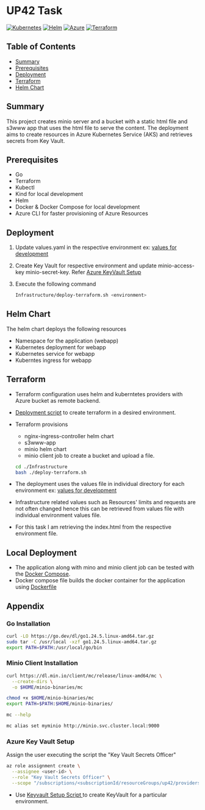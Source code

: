 # UP42 Task

[![Kubernetes](https://img.shields.io/badge/Kubernetes-326CE5?style=flat&logo=kubernetes&logoColor=white)](https://kubernetes.io/)
[![Helm](https://img.shields.io/badge/Helm-0F1689?style=flat&logo=helm&logoColor=white)](https://helm.sh/)
[![Azure](https://img.shields.io/badge/Azure-0078D4?style=flat&logo=microsoft-azure&logoColor=white)](https://azure.microsoft.com/)
[![Terraform](https://img.shields.io/badge/Terraform-623CE4?style=flat&logo=terraform&logoColor=white)](https://www.terraform.io/)

## Table of Contents

- [Summary](#summary)
- [Prerequisites](#prerequisites)
- [Deployment](#deployment)
- [Terraform](#terraform)
- [Helm Chart](#helm-chart)


## Summary

This project creates minio server and a bucket with a static html file and s3www app that uses the html file to serve the content. 
The deployment aims to create resources in Azure Kubernetes Service (AKS) and retrieves secrets from Key Vault.

## Prerequisites

- Go
- Terraform
- Kubectl 
- Kind for local development
- Helm
- Docker & Docker Compose for local development
- Azure CLI for faster provisioning of Azure Resources


## Deployment

1. Update values.yaml in the respective environment ex: [values for development](./Infrastructure/terraform-deployment/development/s3www-helm-values.yaml) 

2. Create Key Vault for respective environment and update minio-access-key minio-secret-key. Refer [Azure KeyVault Setup](#azure-key-vault-setup)

3. Execute the following command

   ```bash
   Infrastructure/deploy-terraform.sh <environment>
   ```

## Helm Chart

The helm chart deploys the following resources 

- Namespace for the application (webapp)
- Kubernetes deployment for webapp
- Kubernetes service for webapp 
- Kuberntes ingress for webapp

## Terraform

- Terraform configuration uses helm and kuberntetes providers with Azure bucket as remote backend.
- [Deployment script](./Infrastructure/deploy-terraform.sh) to create terraform in a desired environment.
- Terraform provisions 
  - nginx-ingress-controller helm chart 
  - s3www-app
  - minio helm chart
  - minio client job to create a bucket and upload a file.

  ```bash
  cd ./Infrastructure
  bash ./deploy-terraform.sh
  ```

- The deployment uses the values file in individual directory for each environment ex: [values for development](./Infrastructure/terraform-deployment/development/s3www-helm-values.yaml)
- Infrastructure related values such as Resources' limits and requests are not often changed hence this can be retrieved from values file with individual environment values file.
- For this task I am retrieving the index.html from the respective environment file. 

## Local Deployment

- The application along with mino and minio client job can be tested with the [Docker Compose](./s3www/docker-compose.yml).
- Docker compose file builds the docker container for the application using [Dockerfile](./s3www/Dockerfile)

## Appendix 

### Go Installation

```bash
curl -LO https://go.dev/dl/go1.24.5.linux-amd64.tar.gz 
sudo tar -C /usr/local -xzf go1.24.5.linux-amd64.tar.gz  
export PATH=$PATH:/usr/local/go/bin
```

### Minio Client Installation

```bash
curl https://dl.min.io/client/mc/release/linux-amd64/mc \
  --create-dirs \
  -o $HOME/minio-binaries/mc

chmod +x $HOME/minio-binaries/mc
export PATH=$PATH:$HOME/minio-binaries/

mc --help
```

```bash
mc alias set myminio http://minio.svc.cluster.local:9000
```


### Azure Key Vault Setup

Assign the user executing the script the "Key Vault Secrets Officer"

```bash
az role assignment create \
  --assignee <user-id> \
  --role "Key Vault Secrets Officer" \
  --scope "/subscriptions/<subscriptionId/resourceGroups/up42/providers/Microsoft.KeyVault/vaults/<keyVaultName>"
```

- Use [Keyvault Setup Script ](./Infrastructure/Azure/az-keyvault-setup.sh) to create KeyVault for a particular environment. 